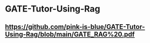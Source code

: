 # GATE-Tutor-Using-Rag

## https://github.com/pink-is-blue/GATE-Tutor-Using-Rag/blob/main/GATE_RAG%20.pdf
